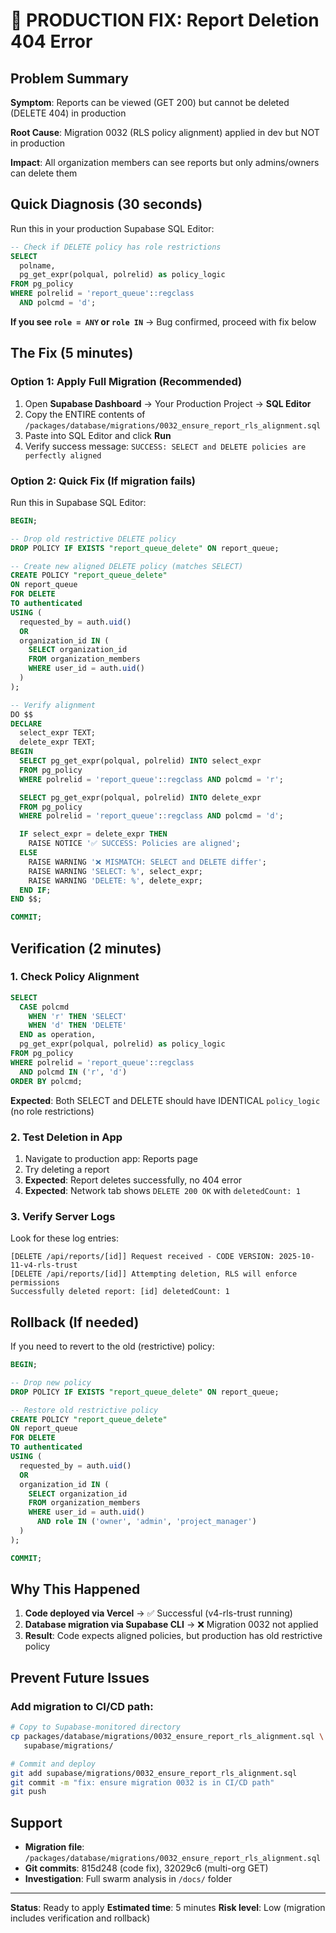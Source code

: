 # 🚨 PRODUCTION FIX: Report Deletion 404 Error

## Problem Summary

**Symptom**: Reports can be viewed (GET 200) but cannot be deleted (DELETE 404) in production

**Root Cause**: Migration 0032 (RLS policy alignment) applied in dev but NOT in production

**Impact**: All organization members can see reports but only admins/owners can delete them

## Quick Diagnosis (30 seconds)

Run this in your production Supabase SQL Editor:

```sql
-- Check if DELETE policy has role restrictions
SELECT
  polname,
  pg_get_expr(polqual, polrelid) as policy_logic
FROM pg_policy
WHERE polrelid = 'report_queue'::regclass
  AND polcmd = 'd';
```

**If you see `role = ANY` or `role IN`** → Bug confirmed, proceed with fix below

## The Fix (5 minutes)

### Option 1: Apply Full Migration (Recommended)

1. Open **Supabase Dashboard** → Your Production Project → **SQL Editor**
2. Copy the ENTIRE contents of `/packages/database/migrations/0032_ensure_report_rls_alignment.sql`
3. Paste into SQL Editor and click **Run**
4. Verify success message: `SUCCESS: SELECT and DELETE policies are perfectly aligned`

### Option 2: Quick Fix (If migration fails)

Run this in Supabase SQL Editor:

```sql
BEGIN;

-- Drop old restrictive DELETE policy
DROP POLICY IF EXISTS "report_queue_delete" ON report_queue;

-- Create new aligned DELETE policy (matches SELECT)
CREATE POLICY "report_queue_delete"
ON report_queue
FOR DELETE
TO authenticated
USING (
  requested_by = auth.uid()
  OR
  organization_id IN (
    SELECT organization_id
    FROM organization_members
    WHERE user_id = auth.uid()
  )
);

-- Verify alignment
DO $$
DECLARE
  select_expr TEXT;
  delete_expr TEXT;
BEGIN
  SELECT pg_get_expr(polqual, polrelid) INTO select_expr
  FROM pg_policy
  WHERE polrelid = 'report_queue'::regclass AND polcmd = 'r';

  SELECT pg_get_expr(polqual, polrelid) INTO delete_expr
  FROM pg_policy
  WHERE polrelid = 'report_queue'::regclass AND polcmd = 'd';

  IF select_expr = delete_expr THEN
    RAISE NOTICE '✅ SUCCESS: Policies are aligned';
  ELSE
    RAISE WARNING '❌ MISMATCH: SELECT and DELETE differ';
    RAISE WARNING 'SELECT: %', select_expr;
    RAISE WARNING 'DELETE: %', delete_expr;
  END IF;
END $$;

COMMIT;
```

## Verification (2 minutes)

### 1. Check Policy Alignment

```sql
SELECT
  CASE polcmd
    WHEN 'r' THEN 'SELECT'
    WHEN 'd' THEN 'DELETE'
  END as operation,
  pg_get_expr(polqual, polrelid) as policy_logic
FROM pg_policy
WHERE polrelid = 'report_queue'::regclass
  AND polcmd IN ('r', 'd')
ORDER BY polcmd;
```

**Expected**: Both SELECT and DELETE should have IDENTICAL `policy_logic` (no role restrictions)

### 2. Test Deletion in App

1. Navigate to production app: Reports page
2. Try deleting a report
3. **Expected**: Report deletes successfully, no 404 error
4. **Expected**: Network tab shows `DELETE 200 OK` with `deletedCount: 1`

### 3. Verify Server Logs

Look for these log entries:

```
[DELETE /api/reports/[id]] Request received - CODE VERSION: 2025-10-11-v4-rls-trust
[DELETE /api/reports/[id]] Attempting deletion, RLS will enforce permissions
Successfully deleted report: [id] deletedCount: 1
```

## Rollback (If needed)

If you need to revert to the old (restrictive) policy:

```sql
BEGIN;

-- Drop new policy
DROP POLICY IF EXISTS "report_queue_delete" ON report_queue;

-- Restore old restrictive policy
CREATE POLICY "report_queue_delete"
ON report_queue
FOR DELETE
TO authenticated
USING (
  requested_by = auth.uid()
  OR
  organization_id IN (
    SELECT organization_id
    FROM organization_members
    WHERE user_id = auth.uid()
      AND role IN ('owner', 'admin', 'project_manager')
  )
);

COMMIT;
```

## Why This Happened

1. **Code deployed via Vercel** → ✅ Successful (v4-rls-trust running)
2. **Database migration via Supabase CLI** → ❌ Migration 0032 not applied
3. **Result**: Code expects aligned policies, but production has old restrictive policy

## Prevent Future Issues

### Add migration to CI/CD path:

```bash
# Copy to Supabase-monitored directory
cp packages/database/migrations/0032_ensure_report_rls_alignment.sql \
   supabase/migrations/

# Commit and deploy
git add supabase/migrations/0032_ensure_report_rls_alignment.sql
git commit -m "fix: ensure migration 0032 is in CI/CD path"
git push
```

## Support

- **Migration file**: `/packages/database/migrations/0032_ensure_report_rls_alignment.sql`
- **Git commits**: 815d248 (code fix), 32029c6 (multi-org GET)
- **Investigation**: Full swarm analysis in `/docs/` folder

---

**Status**: Ready to apply
**Estimated time**: 5 minutes
**Risk level**: Low (migration includes verification and rollback)
